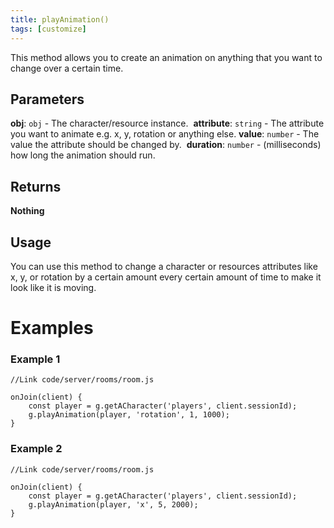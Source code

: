 ```yaml
---
title: playAnimation()
tags: [customize]
---
```

This method allows you to create an animation on anything that you want to change over a certain time.
## Parameters
**obj**: `obj` - The character/resource instance.
​
**attribute**: `string` - The attribute you want to animate e.g. x, y, rotation or anything else.
​
**value**: `number` - The value the attribute should be changed by.
​
**duration**: `number` - (milliseconds) how long the animation should run.
​
## Returns
**Nothing**
## Usage
You can use this method to change a character or resources attributes like x, y, or rotation by a certain amount every certain amount of time to make it look like it is moving.
# Examples
### Example 1
```
//Link code/server/rooms/room.js
​
onJoin(client) {
	const player = g.getACharacter('players', client.sessionId);
	g.playAnimation(player, 'rotation', 1, 1000);
}
```
### Example 2
```
//Link code/server/rooms/room.js
​
onJoin(client) {
	const player = g.getACharacter('players', client.sessionId);
	g.playAnimation(player, 'x', 5, 2000);
}
```
